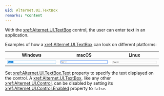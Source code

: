 ```yaml
---
uid: Alternet.UI.TextBox
remarks: *content
---
```

With the <xref:Alternet.UI.TextBox> control, the user can enter text in an application.

Examples of how a <xref:Alternet.UI.TextBox> can look on different platforms:

|Windows|macOS|Linux|
|-------|-----|-----|
|![TextBox on Windows](images/textbox-windows.png)|![TextBox on macOS](images/textbox-macos.png)|![TextBox on Linux](images/textbox-linux.png)

Set <xref:Alternet.UI.TextBox.Text> property to specify the text displayed on the control.
A <xref:Alternet.UI.TextBox>, like any other <xref:Alternet.UI.Control>, can be disabled by setting its <xref:Alternet.UI.Control.Enabled> property to `false`.